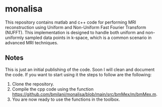 # monalisa
This repository contains matlab and c++ code for performing MRI reconstruction using Uniform and Non-Uniform Fast Fourier Transform (NUFFT). This implementation is designed to handle both uniform and non-uniformly sampled data points in k-space, which is a common scenario in advanced MRI techniques.

## Notes
This is just an initial publishing of the code. Soon I will clean and document the code. If you want to start using it the steps to follow are the following:
1) Clone the repository. 
2) Compile the cpp code using the function https://github.com/bmilani/monalisa/blob/main/src/bmMex/m/bmMex.m.
3) You are now ready to use the functions in the toolbox. 
